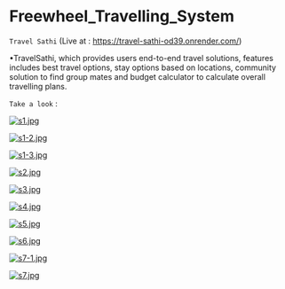 ﻿# Freewheel_Travelling_System

`Travel Sathi` (Live at : https://travel-sathi-od39.onrender.com/)


•TravelSathi, which provides users end-to-end travel
solutions, features includes best travel options, stay options based on locations, community solution to find
group mates and budget calculator to calculate overall travelling plans.


`Take a look` :

[![s1.jpg](https://i.postimg.cc/Kvqxhg67/s1.jpg)](https://postimg.cc/ykZwFWYW)

[![s1-2.jpg](https://i.postimg.cc/Njts4cvS/s1-2.jpg)](https://postimg.cc/jL8YxB54)

[![s1-3.jpg](https://i.postimg.cc/PJmGpCJx/s1-3.jpg)](https://postimg.cc/JH4YS4bV)

[![s2.jpg](https://i.postimg.cc/d1ypph8B/s2.jpg)](https://postimg.cc/TLTtWYNL)

[![s3.jpg](https://i.postimg.cc/J4mvY4tN/s3.jpg)](https://postimg.cc/PN3SPHWJ)

[![s4.jpg](https://i.postimg.cc/GhQNWwsZ/s4.jpg)](https://postimg.cc/56Xnzrg3)

[![s5.jpg](https://i.postimg.cc/DZLp5tTp/s5.jpg)](https://postimg.cc/bDYRwVd1)

[![s6.jpg](https://i.postimg.cc/13dWS9RY/s6.jpg)](https://postimg.cc/RWc1QxHc)

[![s7-1.jpg](https://i.postimg.cc/Xqx8zWDL/s7-1.jpg)](https://postimg.cc/MfMVnCwf)

[![s7.jpg](https://i.postimg.cc/L4VNXk6P/s7.jpg)](https://postimg.cc/z3Vn2ghD)

